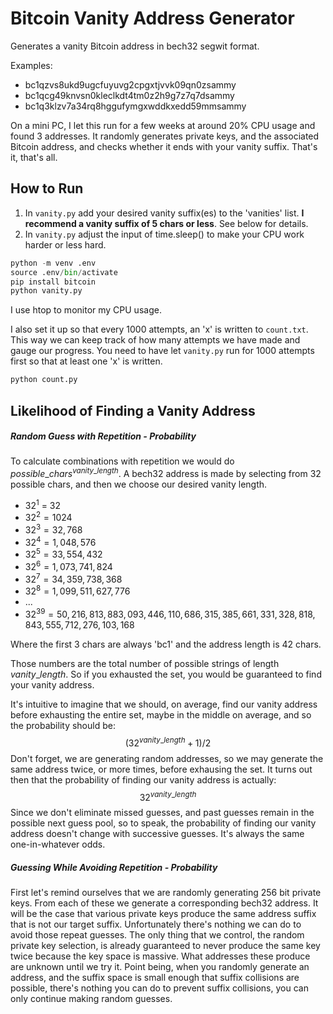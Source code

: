 # Bitcoin Vanity Address Generator

Generates a vanity Bitcoin address in bech32 segwit format.

Examples:

- bc1qzvs8ukd9ugcfuyuvg2cpgxtjvvk09qn0zsammy
- bc1qcg49knvsn0kleclkdt4tm0z2h9g7z7q7dsammy
- bc1q3klzv7a34rq8hggufymgxwddkxedd59mmsammy

On a mini PC, I let this run for a few weeks at around 20% CPU usage and found 3 addresses. It randomly generates private keys, and the associated Bitcoin address, and checks whether it ends with your vanity suffix. That's it, that's all.

## How to Run

1) In `vanity.py` add your desired vanity suffix(es) to the 'vanities' list. **I recommend a vanity suffix of 5 chars or less**. See below for details.
2) In `vanity.py` adjust the input of time.sleep() to make your CPU work harder or less hard.

```python
python -m venv .env
source .env/bin/activate
pip install bitcoin
python vanity.py
```

I use htop to monitor my CPU usage. 

I also set it up so that every 1000 attempts, an 'x' is written to `count.txt`. This way we can keep track of how many attempts we have made and gauge our progress. You need to have let `vanity.py` run for 1000 attempts first so that at least one 'x' is written.

```python
python count.py
```

## Likelihood of Finding a Vanity Address

##### Random Guess with Repetition - Probability

To calculate combinations with repetition we would do $possible\_chars^{vanity\_length}$. A bech32 address is made by selecting from 32 possible chars, and then we choose our desired vanity length. 

- $32^{1}$ =  32
- $32^2 = 1024$
- $32^3 = 32,768$
- $32^4 = 1,048,576$
- $32^5 = 33,554,432$
- $32^6 = 1,073,741,824$
- $32^7 = 34,359,738,368$
- $32^8 = 1,099,511,627,776$
- ...
- $32^{39} = 50,216,813,883,093,446,110,686,315,385,661,331,328,818,843,555,712,276,103,168$

Where the first 3 chars are always 'bc1' and the address length is 42 chars.

Those numbers are the total number of possible strings of length $vanity\_length$. So if you exhausted the set, you would be guaranteed to find your vanity address. 

It's intuitive to imagine that we should, on average, find our vanity address before exhausting the entire set, maybe in the middle on average, and so the probability should be:
$$
(32^{vanity\_length}+1) / 2
$$
Don't forget, we are generating random addresses, so we may generate the same address twice, or more times, before exhausing the set. It turns out then that the probability of finding our vanity address is actually:
$$
32^{vanity\_length}
$$
Since we don't eliminate missed guesses, and past guesses remain in the possible next guess pool, so to speak, the probability of finding our vanity address doesn't change with successive guesses. It's always the same one-in-whatever odds.

##### Guessing While Avoiding Repetition - Probability

First let's remind ourselves that we are randomly generating 256 bit private keys. From each of these we generate a corresponding bech32 address. It will be the case that various private keys produce the same address suffix that is not our target suffix. Unfortunately there's nothing we can do to avoid those repeat guesses. The only thing that we control, the random private key selection, is already guaranteed to never produce the same key twice because the key space is massive. What addresses these produce are unknown until we try it. Point being, when you randomly generate an address, and the suffix space is small enough that suffix collisions are possible, there's nothing you can do to prevent suffix collisions, you can only continue making random guesses.







